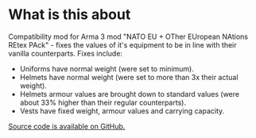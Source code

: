 # What is this about
Compatibility mod for Arma 3 mod "NATO EU + OTher EUropean NAtions REtex PAck" - fixes the values of it's equipment to be in line with their vanilla counterparts.
Fixes include:
  - Uniforms have normal weight (were set to minimum).
  - Helmets have normal weight (were set to more than 3x their actual weight).
  - Helmets armour values are brought down to standard values (were about 33% higher than their regular counterparts).
  - Vests have fixed weight, armour values and carrying capacity.

[Source code is available on GitHub.](https://github.com/PointForward/arma-compat-nato-eu-retex-pack)
